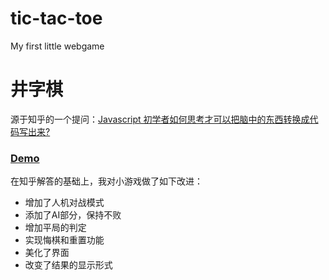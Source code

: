 # tic-tac-toe
My first little webgame
# 井字棋 #  
源于知乎的一个提问：[Javascript 初学者如何思考才可以把脑中的东西转换成代码写出来?](https://www.zhihu.com/question/27580342/answer/37209539)  
###   [Demo](https://lusiyu.cn/tictactoe/index.html)    ###  

在知乎解答的基础上，我对小游戏做了如下改进：
* 增加了人机对战模式
* 添加了AI部分，保持不败
* 增加平局的判定
* 实现悔棋和重置功能
* 美化了界面
* 改变了结果的显示形式
